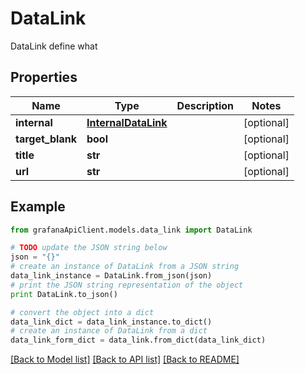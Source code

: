 # DataLink

DataLink define what

## Properties
Name | Type | Description | Notes
------------ | ------------- | ------------- | -------------
**internal** | [**InternalDataLink**](InternalDataLink.md) |  | [optional] 
**target_blank** | **bool** |  | [optional] 
**title** | **str** |  | [optional] 
**url** | **str** |  | [optional] 

## Example

```python
from grafanaApiClient.models.data_link import DataLink

# TODO update the JSON string below
json = "{}"
# create an instance of DataLink from a JSON string
data_link_instance = DataLink.from_json(json)
# print the JSON string representation of the object
print DataLink.to_json()

# convert the object into a dict
data_link_dict = data_link_instance.to_dict()
# create an instance of DataLink from a dict
data_link_form_dict = data_link.from_dict(data_link_dict)
```
[[Back to Model list]](../README.md#documentation-for-models) [[Back to API list]](../README.md#documentation-for-api-endpoints) [[Back to README]](../README.md)


